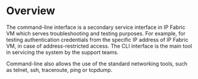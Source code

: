 # Overview

The command-line interface is a secondary service interface in IP Fabric VM which serves troubleshooting and testing purposes. For example, for testing authentication credentials from the specific IP address of IP
Fabric VM, in case of address-restricted access. The CLI interface is the main tool in servicing the system by the support teams.

Command-line also allows the use of the standard networking tools, such as telnet, ssh, traceroute, ping or tcpdump.
